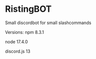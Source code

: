 # RistingBOT
Small discordbot for small slashcommands


Versions:
npm 8.3.1

node 17.4.0

discord.js 13
